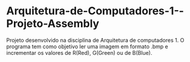 # Arquitetura-de-Computadores-1--Projeto-Assembly
Projeto desenvolvido na disciplina de Arquitetura de computadores 1.
O programa tem como objetivo ler uma imagem em formato .bmp e incrementar os valores de
R(Red), G(Green) ou de B(Blue).
